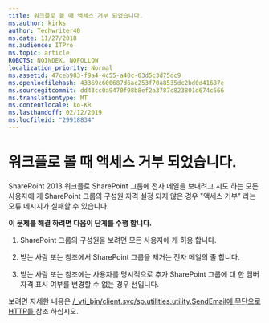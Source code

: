 ```yaml
---
title: 워크플로 볼 때 액세스 거부 되었습니다.
ms.author: kirks
author: Techwriter40
ms.date: 11/27/2018
ms.audience: ITPro
ms.topic: article
ROBOTS: NOINDEX, NOFOLLOW
localization_priority: Normal
ms.assetid: 47ceb983-f9a4-4c55-a40c-03d5c3d75dc9
ms.openlocfilehash: 43369c600687d6ac253f70a8535dc2bd0d41687e
ms.sourcegitcommit: dd43cc0a9470f98b8ef2a3787c823801d674c666
ms.translationtype: MT
ms.contentlocale: ko-KR
ms.lasthandoff: 02/12/2019
ms.locfileid: "29918834"
---
```

# <a name="access-denied-when-viewing-a-workflow"></a>워크플로 볼 때 액세스 거부 되었습니다.

SharePoint 2013 워크플로 SharePoint 그룹에 전자 메일을 보내려고 시도 하는 모든 사용자에 게 SharePoint 그룹의 구성원 자격 설정 되지 않은 경우 "액세스 거부" 라는 오류 메시지가 실패할 수 있습니다.
  
 **이 문제를 해결 하려면 다음이 단계를 수행 합니다.**
  
 1. SharePoint 그룹의 구성원을 보려면 모든 사용자에 게 허용 합니다. 
  
 2. 받는 사람 또는 참조에서 SharePoint 그룹을 제거는 전자 메일의 줄 합니다. 
  
 3. 받는 사람 또는 참조에는 사용자를 명시적으로 추가 SharePoint 그룹에 대 한 멤버 자격 표시 여부를 변경할 수 없는 경우 선입니다. 
  
보려면 자세한 내용은 [/_vti_bin/client.svc/sp.utilities.utility.SendEmail에 무단으로 HTTP를 ](https://go.microsoft.com/fwlink/?linkid=2044694&amp;clcid=0x409)참조 하십시오.
  


